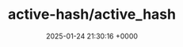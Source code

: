 ---
title: "active-hash/active_hash"
link: "https://github.com/active-hash/active_hash"
date: "2025-01-24 21:30:16 +0000"
description: "A readonly ActiveRecord-esque base class that lets you use a hash, a Yaml file or a custom file as the datasource"
category: "github"
---